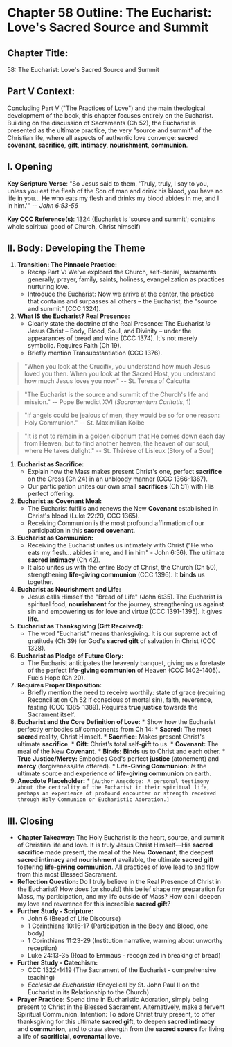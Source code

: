# Chapter 58 Outline: The Eucharist: Love's Sacred Source and Summit

## Chapter Title:

58: The Eucharist: Love's Sacred Source and Summit

## Part V Context:

Concluding Part V ("The Practices of Love") and the main theological development of the book, this chapter focuses entirely on the Eucharist. Building on the discussion of Sacraments (Ch 52), the Eucharist is presented as the ultimate practice, the very "source and summit" of the Christian life, where all aspects of authentic love converge: **sacred covenant**, **sacrifice**, **gift**, **intimacy**, **nourishment**, **communion**.

## I. Opening

**Key Scripture Verse**: "So Jesus said to them, 'Truly, truly, I say to you, unless you eat the flesh of the Son of man and drink his blood, you have no life in you... He who eats my flesh and drinks my blood abides in me, and I in him.'" -- _John 6:53-56_

**Key CCC Reference(s)**: 1324 (Eucharist is 'source and summit'; contains whole spiritual good of Church, Christ himself)

## II. Body: Developing the Theme

1.  **Transition: The Pinnacle Practice:**
    *   Recap Part V: We've explored the Church, self-denial, sacraments generally, prayer, family, saints, holiness, evangelization as practices nurturing love.
    *   Introduce the Eucharist: Now we arrive at the center, the practice that contains and surpasses all others – the Eucharist, the "source and summit" (CCC 1324).
2.  **What IS the Eucharist? Real Presence:**
    *   Clearly state the doctrine of the Real Presence: The Eucharist _is_ Jesus Christ – Body, Blood, Soul, and Divinity – under the appearances of bread and wine (CCC 1374). It's not merely symbolic. Requires Faith (Ch 19).
    *   Briefly mention Transubstantiation (CCC 1376).

> "When you look at the Crucifix, you understand how much Jesus loved you then. When you look at the Sacred Host, you understand how much Jesus loves you now." -- St. Teresa of Calcutta

> "The Eucharist is the source and summit of the Church's life and mission." -- Pope Benedict XVI (_Sacramentum Caritatis_, 1)

> "If angels could be jealous of men, they would be so for one reason: Holy Communion." -- St. Maximilian Kolbe

> "It is not to remain in a golden ciborium that He comes down each day from Heaven, but to find another heaven, the heaven of our soul, where He takes delight." -- St. Thérèse of Lisieux (Story of a Soul)

1.  **Eucharist as Sacrifice:**
    *   Explain how the Mass makes present Christ's one, perfect **sacrifice** on the Cross (Ch 24) in an unbloody manner (CCC 1366-1367).
    *   Our participation unites our own small **sacrifices** (Ch 51) with His perfect offering.
2.  **Eucharist as Covenant Meal:**
    *   The Eucharist fulfills and renews the New **Covenant** established in Christ's blood (Luke 22:20, CCC 1365).
    *   Receiving Communion is the most profound affirmation of our participation in this **sacred covenant**.
3.  **Eucharist as Communion:**
    *   Receiving the Eucharist unites us intimately with Christ ("He who eats my flesh... abides in me, and I in him" - John 6:56). The ultimate **sacred intimacy** (Ch 42).
    *   It also unites us with the entire Body of Christ, the Church (Ch 50), strengthening **life-giving communion** (CCC 1396). It **binds** us together.
4.  **Eucharist as Nourishment and Life:**
    *   Jesus calls Himself the "Bread of Life" (John 6:35). The Eucharist is spiritual food, **nourishment** for the journey, strengthening us against sin and empowering us for love and virtue (CCC 1391-1395). It gives **life**.
5.  **Eucharist as Thanksgiving (Gift Received):**
    *   The word "Eucharist" means thanksgiving. It is our supreme act of gratitude (Ch 39) for God's **sacred gift** of salvation in Christ (CCC 1328).
6.  **Eucharist as Pledge of Future Glory:**
    *   The Eucharist anticipates the heavenly banquet, giving us a foretaste of the perfect **life-giving communion** of Heaven (CCC 1402-1405). Fuels Hope (Ch 20).
7.  **Requires Proper Disposition:**
    *   Briefly mention the need to receive worthily: state of grace (requiring Reconciliation Ch 52 if conscious of mortal sin), faith, reverence, fasting (CCC 1385-1389). Requires **true justice** towards the Sacrament itself.
8.  **Eucharist and the Core Definition of Love:**
    \* Show how the Eucharist perfectly embodies _all_ components from Ch 14:
    \* **Sacred:** The most **sacred** reality, Christ Himself.
    \* **Sacrifice:** Makes present Christ's ultimate **sacrifice**.
    \* **Gift:** Christ's total self-**gift** to us.
    \* **Covenant:** The meal of the New **Covenant**.
    \* **Binds:** **Binds** us to Christ and each other.
    \* **True Justice/Mercy:** Embodies God's perfect **justice** (atonement) and **mercy** (forgiveness/life offered).
    \* **Life-Giving Communion:** _Is_ the ultimate source and experience of **life-giving communion** on earth.
9.  **Anecdote Placeholder:**
    \* `[Author Anecdote: A personal testimony about the centrality of the Eucharist in their spiritual life, perhaps an experience of profound encounter or strength received through Holy Communion or Eucharistic Adoration.]`

## III. Closing

*   **Chapter Takeaway:** The Holy Eucharist is the heart, source, and summit of Christian life and love. It is truly Jesus Christ Himself—His **sacred sacrifice** made present, the meal of the New **Covenant**, the deepest **sacred intimacy** and **nourishment** available, the ultimate **sacred gift** fostering **life-giving communion**. All practices of love lead to and flow from this most Blessed Sacrament.
*   **Reflection Question:** Do I truly believe in the Real Presence of Christ in the Eucharist? How does (or should) this belief shape my preparation for Mass, my participation, and my life outside of Mass? How can I deepen my love and reverence for this incredible **sacred gift**?
*   **Further Study - Scripture:**
    *   John 6 (Bread of Life Discourse)
    *   1 Corinthians 10:16-17 (Participation in the Body and Blood, one body)
    *   1 Corinthians 11:23-29 (Institution narrative, warning about unworthy reception)
    *   Luke 24:13-35 (Road to Emmaus - recognized in breaking of bread)
*   **Further Study - Catechism:**
    *   CCC 1322-1419 (The Sacrament of the Eucharist - comprehensive teaching)
    *   _Ecclesia de Eucharistia_ (Encyclical by St. John Paul II on the Eucharist in its Relationship to the Church)
*   **Prayer Practice:** Spend time in Eucharistic Adoration, simply being present to Christ in the Blessed Sacrament. Alternatively, make a fervent Spiritual Communion. Intention: To adore Christ truly present, to offer thanksgiving for this ultimate **sacred gift**, to deepen **sacred intimacy** and **communion**, and to draw strength from the **sacred source** for living a life of **sacrificial**, **covenantal** love.
